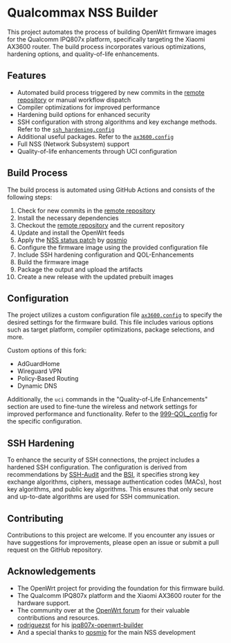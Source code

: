 # Qualcommax NSS Builder

This project automates the process of building OpenWrt firmware images for the Qualcomm IPQ807x platform, specifically targeting the Xiaomi AX3600 router. The build process incorporates various optimizations, hardening options, and quality-of-life enhancements. 

## Features

- Automated build process triggered by new commits in the [remote repository](https://github.com/qosmio/openwrt-ipq) or manual workflow dispatch
- Compiler optimizations for improved performance
- Hardening build options for enhanced security
- SSH configuration with strong algorithms and key exchange methods. Refer to the [`ssh_hardening.config`](files/etc/ssh/sshd_config.d/ssh_hardening.conf)
- Additional useful packages. Refer to the [`ax3600.config`](ax3600.config)
- Full NSS (Network Subsystem) support 
- Quality-of-life enhancements through UCI configuration

## Build Process

The build process is automated using GitHub Actions and consists of the following steps:

1. Check for new commits in the [remote repository](https://github.com/qosmio/openwrt-ipq)
2. Install the necessary dependencies
3. Checkout the [remote repository](https://github.com/qosmio/openwrt-ipq) and the current repository
4. Update and install the OpenWrt feeds
5. Apply the [NSS status patch](patches/999-add-nss-load-to-status.patch) by [qosmio](https://github.com/qosmio)
6. Configure the firmware image using the provided configuration file
7. Include SSH hardening configuration and QOL-Enhancements
8. Build the firmware image
9. Package the output and upload the artifacts
10. Create a new release with the updated prebuilt images

## Configuration

The project utilizes a custom configuration file [`ax3600.config`](ax3600.config) to specify the desired settings for the firmware build. This file includes various options such as target platform, compiler optimizations, package selections, and more.

Custom options of this fork:

- AdGuardHome
- Wireguard VPN
- Policy-Based Routing
- Dynamic DNS

Additionally, the `uci` commands in the "Quality-of-Life Enhancements" section are used to fine-tune the wireless and network settings for improved performance and functionality. Refer to the [999-QOL_config](https://github.com/JuliusBairaktaris/Qualcommax_NSS_Builder/blob/main/files/etc/uci-defaults/999-QOL_config) for the specific configuration. 

## SSH Hardening

To enhance the security of SSH connections, the project includes a hardened SSH configuration. The configuration is derived from recommendations by [SSH-Audit](https://github.com/jtesta/ssh-audit) and the [BSI](https://www.bsi.bund.de/), it specifies strong key exchange algorithms, ciphers, message authentication codes (MACs), host key algorithms, and public key algorithms. This ensures that only secure and up-to-date algorithms are used for SSH communication.


## Contributing

Contributions to this project are welcome. If you encounter any issues or have suggestions for improvements, please open an issue or submit a pull request on the GitHub repository.

## Acknowledgements

- The OpenWrt project for providing the foundation for this firmware build.
- The Qualcomm IPQ807x platform and the Xiaomi AX3600 router for the hardware support.
- The community over at the [OpenWrt forum](https://forum.openwrt.org/t/ipq807x-nss-build/148529) for their valuable contributions and resources. 
- [rodriguezst](https://github.com/rodriguezst) for his [ipq807x-openwrt-builder](https://github.com/rodriguezst/ipq807x-openwrt-builder)
- And a special thanks to [qosmio](https://github.com/qosmio) for the main NSS development
